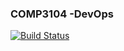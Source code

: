 ### COMP3104 -DevOps ####

[![Build Status](https://travis-ci.org/Vladyslav1989/comp3104.svg?branch=master)](https://travis-ci.org/Vladyslav1989/comp3104)
